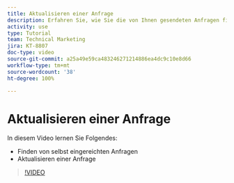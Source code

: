 ```yaml
---
title: Aktualisieren einer Anfrage
description: Erfahren Sie, wie Sie die von Ihnen gesendeten Anfragen finden und aktualisieren können.
activity: use
type: Tutorial
team: Technical Marketing
jira: KT-8807
doc-type: video
source-git-commit: a25a49e59ca483246271214886ea4dc9c10e8d66
workflow-type: tm+mt
source-wordcount: '38'
ht-degree: 100%

---
```


# Aktualisieren einer Anfrage

In diesem Video lernen Sie Folgendes:

* Finden von selbst eingereichten Anfragen
* Aktualisieren einer Anfrage

>[!VIDEO](https://video.tv.adobe.com/v/336091/?quality=12&learn=on)

<!---
Guide
Update a work request
--->